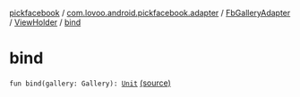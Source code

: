 [pickfacebook](../../../index.md) / [com.lovoo.android.pickfacebook.adapter](../../index.md) / [FbGalleryAdapter](../index.md) / [ViewHolder](index.md) / [bind](./bind.md)

# bind

`fun bind(gallery: Gallery): `[`Unit`](https://kotlinlang.org/api/latest/jvm/stdlib/kotlin/-unit/index.html) [(source)](https://github.com/lovoo/android-pickpic/blob/master/pickfacebook/pickfacebook/src/main/kotlin/com/lovoo/android/pickfacebook/adapter/FbGalleryAdapter.kt#L83)